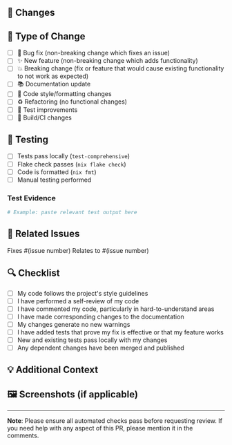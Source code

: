 ## 🔧 Changes

<!-- Describe what this PR does -->

## 🎯 Type of Change

<!-- Mark the relevant option with an [x] -->

- [ ] 🐛 Bug fix (non-breaking change which fixes an issue)
- [ ] ✨ New feature (non-breaking change which adds functionality)
- [ ] 💥 Breaking change (fix or feature that would cause existing functionality to not work as expected)
- [ ] 📚 Documentation update
- [ ] 🎨 Code style/formatting changes
- [ ] ♻️ Refactoring (no functional changes)
- [ ] 🧪 Test improvements
- [ ] 🔧 Build/CI changes

## 🧪 Testing

<!-- Describe how this has been tested -->

- [ ] Tests pass locally (`test-comprehensive`)
- [ ] Flake check passes (`nix flake check`)
- [ ] Code is formatted (`nix fmt`)
- [ ] Manual testing performed

### Test Evidence

<!-- Provide evidence that tests pass -->
```bash
# Example: paste relevant test output here
```

## 📝 Related Issues

<!-- Link any related issues -->
Fixes #(issue number)
Relates to #(issue number)

## 🔍 Checklist

<!-- Mark completed items with [x] -->

- [ ] My code follows the project's style guidelines
- [ ] I have performed a self-review of my code
- [ ] I have commented my code, particularly in hard-to-understand areas
- [ ] I have made corresponding changes to the documentation
- [ ] My changes generate no new warnings
- [ ] I have added tests that prove my fix is effective or that my feature works
- [ ] New and existing tests pass locally with my changes
- [ ] Any dependent changes have been merged and published

## 💡 Additional Context

<!-- Add any other context about the PR here -->

## 🖼️ Screenshots (if applicable)

<!-- Add screenshots or terminal output if relevant -->

---

**Note**: Please ensure all automated checks pass before requesting review. If you need help with any aspect of this PR, please mention it in the comments.